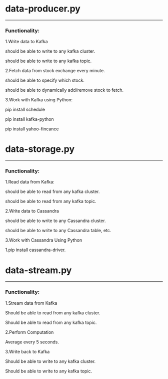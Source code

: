# data-producer.py
---

### Functionality:

1.Write data to Kafka

 should be able to write to any kafka cluster.

 should be able to write to any kafka topic.

2.Fetch data from stock exchange every minute.

 should be able to specify which stock.

 should be able to dynamically add/remove stock to fetch.

3.Work with Kafka using Python:

 pip install schedule

 pip install kafka-python

 pip install yahoo-fincance

# data-storage.py
---

### Functionality:

1.Read data from Kafka:

 should be able to read from any kafka cluster.

 should be able to read from any kafka topic.

2.Write data to Cassandra

 should be able to write to any Cassandra cluster.

 should be able to write to any Cassandra table, etc.

3.Work with Cassandra Using Python

 1.pip install cassandra-driver.

# data-stream.py
---

### Functionality:

1.Stream data from Kafka

 Should be able to read from any kafka cluster.

 Should be able to read from any kafka topic.

2.Perform Computation

 Average every 5 seconds.

3.Write back to Kafka

 Should be able to write to any kafka cluster.

 Should be able to write to any kafka topic.
